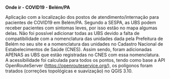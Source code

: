 <b>Onde ir - COVID19 - Belém/PA</b><br/>

Aplicação com a localização dos postos de atendimento/internação para pacientes de COVID19 em Belém/PA.
Segundo a SESPA, as UBS podem receber pacientes com sintomas leves, por isso estão no mapa algumas delas. Não foi possível adicionar todas as UBS devido a falta de compatibilidade com a nomenclatura das unidades dada pela Prefeitura de Belém no seu site e a nomenclatura das unidades no Cadastro Nacional de Estabelecimentos de Saúde (CNES). Assim sendo, foram adicionadas APENAS as UBS que estão registradas no CNES com essa nomenclatura.<br/>
A acessibilidade foi calculada para todos os pontos, tendo como base a API OpenRouteServer (https://openrouteservice.org/), os polígonos foram tratados (correções topológicas e suavização) no QGIS 3.10.
